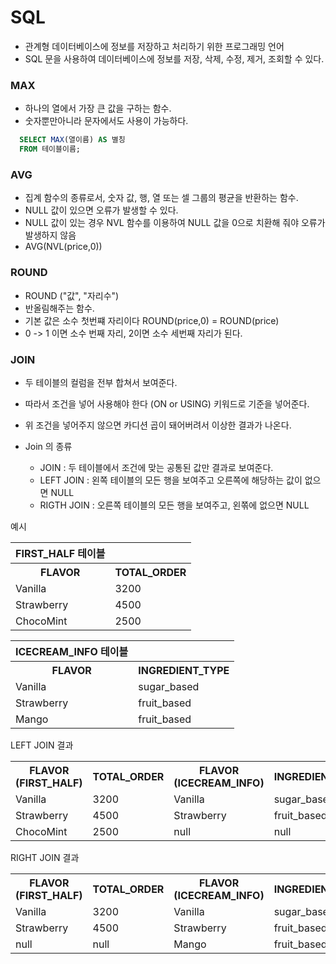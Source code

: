 # SQL
- 관계형 데이터베이스에 정보를 저장하고 처리하기 위한 프로그래밍 언어
- SQL 문을 사용하여 데이터베이스에 정보를 저장, 삭제, 수정, 제거, 조회할 수 있다.







### MAX
- 하나의 열에서 가장 큰 값을 구하는 함수.
- 숫자뿐만아니라 문자에서도 사용이 가능하다.
``` sql
  SELECT MAX(열이름) AS 별칭
  FROM 테이블이름;
```

### AVG
- 집계 함수의 종류로서, 숫자 값, 행, 열 또는 셀 그룹의 평균을 반환하는 함수.
- NULL 값이 있으면 오류가 발생할 수 있다.
- NULL 값이 있는 경우 NVL 함수를 이용하여 NULL 값을 0으로 치환해 줘야 오류가 발생하지 않음
- AVG(NVL(price,0))

### ROUND
- ROUND ("값", "자리수")
- 반올림해주는 함수.
- 기본 값은 소수 첫번쨰 자리이다 ROUND(price,0) = ROUND(price)
- 0 -> 1 이면 소수 번째 자리, 2이면 소수 세번째 자리가 된다.



### JOIN
- 두 테이블의 컬럼을 전부 합쳐서 보여준다.
- 따라서 조건을 넣어 사용해야 한다 (ON or USING) 키워드로 기준을 넣어준다.
- 위 조건을 넣어주지 않으면 카디션 곱이 돼어버려서 이상한 결과가 나온다.


- Join 의 종류
  - JOIN : 두 테이블에서 조건에 맞는 공통된 값만 결과로 보여준다.
  - LEFT JOIN : 왼쪽 테이블의 모든 행을 보여주고 오른쪽에 해당하는 값이 없으면 NULL
  - RIGTH JOIN : 오른쪽 테이블의 모든 행을 보여주고, 왼쪾에 없으면 NULL 

예시
<table>
  <th> FIRST_HALF 테이블 </th>
  <tr>
    <th>FLAVOR</th>
    <th>TOTAL_ORDER</th>
  </tr>
  <tr>
    <td>Vanilla</td>
    <td>3200</td>
  </tr>
  <tr>
    <td>Strawberry</td>
    <td>4500</td>
  </tr>
  <tr>
    <td>ChocoMint</td>
    <td>2500</td>
  </tr>
</table>

<table>
    <th> ICECREAM_INFO 테이블 </th>
  <tr>
    <th>FLAVOR</th>
    <th>INGREDIENT_TYPE</th>
  </tr>
  <tr>
    <td>Vanilla</td>
    <td>sugar_based</td>
  </tr>
  <tr>
    <td>Strawberry</td>
    <td>fruit_based</td>
  </tr>
  <tr>
    <td>Mango</td>
    <td>fruit_based</td>
  </tr>
</table>

LEFT JOIN 결과
<table>
  <tr>
    <th>FLAVOR (FIRST_HALF)</th>
    <th>TOTAL_ORDER</th>
    <th>FLAVOR (ICECREAM_INFO)</th>
    <th>INGREDIENT_TYPE</th>
  </tr>
  <tr>
    <td>Vanilla</td>
    <td>3200</td>
    <td>Vanilla</td>
    <td>sugar_based</td>
  </tr>
  <tr>
    <td>Strawberry</td>
    <td>4500</td>
    <td>Strawberry</td>
    <td>fruit_based</td>
  </tr>
  <tr>
    <td>ChocoMint</td>
    <td>2500</td>
    <td>null</td>
    <td>null</td>
  </tr>
</table>

RIGHT JOIN 결과
<table>
  <tr>
    <th>FLAVOR (FIRST_HALF)</th>
    <th>TOTAL_ORDER</th>
    <th>FLAVOR (ICECREAM_INFO)</th>
    <th>INGREDIENT_TYPE</th>
  </tr>
  <tr>
    <td>Vanilla</td>
    <td>3200</td>
    <td>Vanilla</td>
    <td>sugar_based</td>
  </tr>
  <tr>
    <td>Strawberry</td>
    <td>4500</td>
    <td>Strawberry</td>
    <td>fruit_based</td>
  </tr>
  <tr>
    <td>null</td>
    <td>null</td>
    <td>Mango</td>
    <td>fruit_based</td>
  </tr>
</table>
